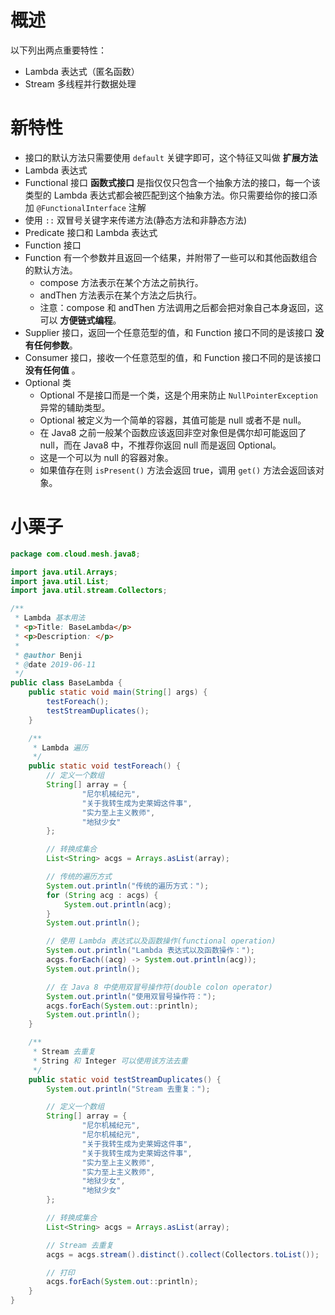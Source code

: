 # 概述
以下列出两点重要特性：

* Lambda 表达式（匿名函数）
* Stream 多线程并行数据处理

# 新特性

+ 接口的默认方法只需要使用 `default` 关键字即可，这个特征又叫做 **扩展方法**
+ Lambda 表达式
+ Functional 接口 **函数式接口** 是指仅仅只包含一个抽象方法的接口，每一个该类型的 Lambda 表达式都会被匹配到这个抽象方法。你只需要给你的接口添加 `@FunctionalInterface` 注解
+ 使用 `::` 双冒号关键字来传递方法(静态方法和非静态方法)
+ Predicate 接口和 Lambda 表达式
+ Function 接口
+ Function 有一个参数并且返回一个结果，并附带了一些可以和其他函数组合的默认方法。
    + compose 方法表示在某个方法之前执行。
    + andThen 方法表示在某个方法之后执行。
    + 注意：compose 和 andThen 方法调用之后都会把对象自己本身返回，这可以 **方便链式编程**。
+ Supplier 接口，返回一个任意范型的值，和 Function 接口不同的是该接口 **没有任何参数**。
+ Consumer 接口，接收一个任意范型的值，和 Function 接口不同的是该接口 **没有任何值** 。
+ Optional 类
    + Optional 不是接口而是一个类，这是个用来防止 `NullPointerException` 异常的辅助类型。
    + Optional 被定义为一个简单的容器，其值可能是 null 或者不是 null。
    + 在 Java8 之前一般某个函数应该返回非空对象但是偶尔却可能返回了 null，而在 Java8 中，不推荐你返回 null 而是返回 Optional。
    + 这是一个可以为 null 的容器对象。
    + 如果值存在则 `isPresent()` 方法会返回 true，调用 `get()` 方法会返回该对象。
    
# 小栗子
```java
package com.cloud.mesh.java8;

import java.util.Arrays;
import java.util.List;
import java.util.stream.Collectors;

/**
 * Lambda 基本用法
 * <p>Title: BaseLambda</p>
 * <p>Description: </p>
 *
 * @author Benji
 * @date 2019-06-11
 */
public class BaseLambda {
    public static void main(String[] args) {
        testForeach();
        testStreamDuplicates();
    }

    /**
     * Lambda 遍历
     */
    public static void testForeach() {
        // 定义一个数组
        String[] array = {
                "尼尔机械纪元",
                "关于我转生成为史莱姆这件事",
                "实力至上主义教师",
                "地狱少女"
        };

        // 转换成集合
        List<String> acgs = Arrays.asList(array);

        // 传统的遍历方式
        System.out.println("传统的遍历方式：");
        for (String acg : acgs) {
            System.out.println(acg);
        }
        System.out.println();

        // 使用 Lambda 表达式以及函数操作(functional operation)
        System.out.println("Lambda 表达式以及函数操作：");
        acgs.forEach((acg) -> System.out.println(acg));
        System.out.println();

        // 在 Java 8 中使用双冒号操作符(double colon operator)
        System.out.println("使用双冒号操作符：");
        acgs.forEach(System.out::println);
        System.out.println();
    }

    /**
     * Stream 去重复
     * String 和 Integer 可以使用该方法去重
     */
    public static void testStreamDuplicates() {
        System.out.println("Stream 去重复：");

        // 定义一个数组
        String[] array = {
                "尼尔机械纪元",
                "尼尔机械纪元",
                "关于我转生成为史莱姆这件事",
                "关于我转生成为史莱姆这件事",
                "实力至上主义教师",
                "实力至上主义教师",
                "地狱少女",
                "地狱少女"
        };

        // 转换成集合
        List<String> acgs = Arrays.asList(array);

        // Stream 去重复
        acgs = acgs.stream().distinct().collect(Collectors.toList());

        // 打印
        acgs.forEach(System.out::println);
    }
}
```



